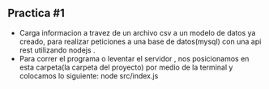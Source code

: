 ## Practica #1
- Carga informacion a travez de un archivo csv a un modelo de datos ya creado, para realizar peticiones a una base de datos(mysql) con una api rest utilizando nodejs .
- Para correr el programa o leventar el servidor , nos posicionamos en esta carpeta(la carpeta del proyecto) por medio de la terminal y colocamos lo siguiente:
node src/index.js
